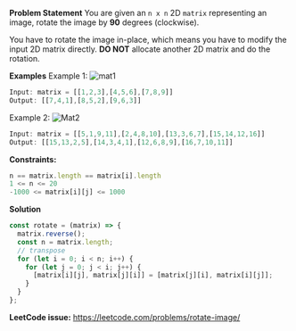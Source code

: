 **Problem Statement**
You are given an `n x n` 2D `matrix` representing an image, rotate the image by **90** degrees (clockwise).

You have to rotate the image in-place, which means you have to modify the input 2D matrix directly. **DO NOT** allocate another 2D matrix and do the rotation.
 
**Examples**
Example 1:
![mat1](https://dev-to-uploads.s3.amazonaws.com/uploads/articles/qo8qs84d3mih3e6on1uh.jpeg)
```js
Input: matrix = [[1,2,3],[4,5,6],[7,8,9]]
Output: [[7,4,1],[8,5,2],[9,6,3]]
```

Example 2:
![Mat2](https://dev-to-uploads.s3.amazonaws.com/uploads/articles/4jmaigab331hbqtcaqtv.jpeg)
```js
Input: matrix = [[5,1,9,11],[2,4,8,10],[13,3,6,7],[15,14,12,16]]
Output: [[15,13,2,5],[14,3,4,1],[12,6,8,9],[16,7,10,11]]
```

**Constraints:**
```js
n == matrix.length == matrix[i].length
1 <= n <= 20
-1000 <= matrix[i][j] <= 1000
```

**Solution**
```js
const rotate = (matrix) => {
  matrix.reverse();
  const n = matrix.length;
  // transpose
  for (let i = 0; i < n; i++) {
    for (let j = 0; j < i; j++) {
      [matrix[i][j], matrix[j][i]] = [matrix[j][i], matrix[i][j]];
    }
  }
};
```
**LeetCode issue:** 
https://leetcode.com/problems/rotate-image/
